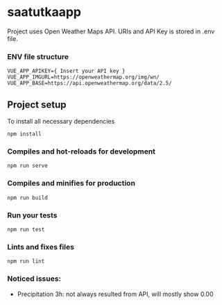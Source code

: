 # saatutkaapp

Project uses Open Weather Maps API. URIs and API Key is stored in .env file.

### ENV file structure

```
VUE_APP_APIKEY={ Insert your API key }
VUE_APP_IMGURL=https://openweathermap.org/img/wn/
VUE_APP_BASE=https://api.openweathermap.org/data/2.5/
```

## Project setup

To install all necessary dependencies

```
npm install
```

### Compiles and hot-reloads for development

```
npm run serve
```

### Compiles and minifies for production

```
npm run build
```

### Run your tests

```
npm run test
```

### Lints and fixes files

```
npm run lint
```

### Noticed issues:

- Precipitation 3h: not always resulted from API, will mostly show 0.00
